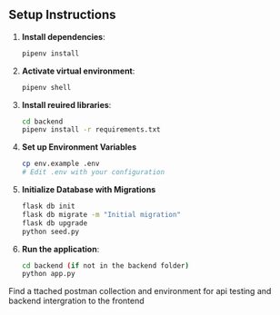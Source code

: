 ## Setup Instructions

1. **Install dependencies**:
   ```bash
   pipenv install
   ```

2. **Activate virtual environment**:
   ```bash
   pipenv shell
   ```

3. **Install reuired libraries**:
   ```bash
   cd backend
   pipenv install -r requirements.txt
   ```

4. **Set up Environment Variables**
   ```bash
   cp env.example .env
   # Edit .env with your configuration
   ```

5. **Initialize Database with Migrations**
   ```bash
   flask db init
   flask db migrate -m "Initial migration"
   flask db upgrade
   python seed.py
   ```

6. **Run the application**:
   ```bash
   cd backend (if not in the backend folder)
   python app.py

Find a ttached postman collection and environment for api testing and backend intergration to the frontend